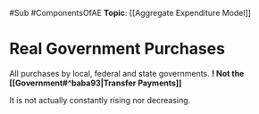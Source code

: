 #Sub 
#ComponentsOfAE
**Topic**: [[Aggregate Expenditure Model]]

# Real Government Purchases
All purchases by local, federal and state governments.
**! Not the [[Government#^baba93|Transfer Payments]]**

It is not actually constantly rising nor decreasing.